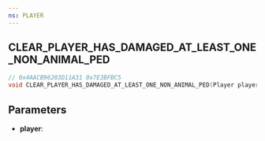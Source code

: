 ```yaml
---
ns: PLAYER
---
```

## CLEAR_PLAYER_HAS_DAMAGED_AT_LEAST_ONE_NON_ANIMAL_PED

```c
// 0x4AACB96203D11A31 0x7E3BFBC5
void CLEAR_PLAYER_HAS_DAMAGED_AT_LEAST_ONE_NON_ANIMAL_PED(Player player);
```


## Parameters
* **player**: 

